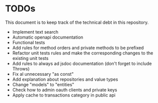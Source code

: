 # TODOs

This document is to keep track of the technical debt in this repository.

- Implement text search
- Automatic openapi documentation
- Functional tests
- Add rules for method orders and private methods to be prefixed
- Refactor unit tests rules and make the corresponding changes to the existing unit tests
- Add rules to always ad jsdoc documentation (don't forget to include Throws)
- Fix al unnecessary "as const"
- Add explanation about repositories and value types
- Change "models" to "entities"
- Check how to admin oauth clients and private keys
- Apply cache to transactions category in public api
